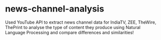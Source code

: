 # news-channel-analysis

Used YouTube API to extract news channel data for IndiaTV, ZEE, TheWire, ThePrint to analyse the type of content they produce using Natural Language Processing and compare differences and similarities!
